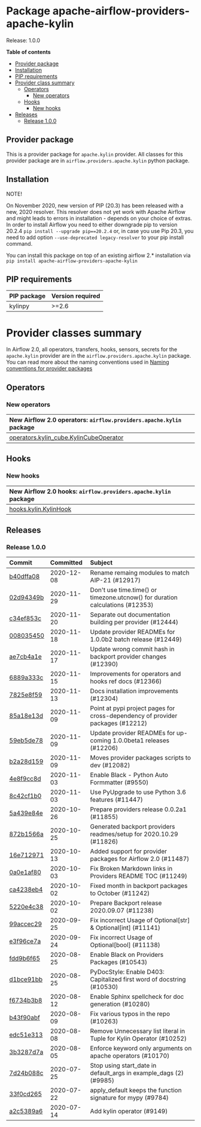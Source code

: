 <!--
 Licensed to the Apache Software Foundation (ASF) under one
 or more contributor license agreements.  See the NOTICE file
 distributed with this work for additional information
 regarding copyright ownership.  The ASF licenses this file
 to you under the Apache License, Version 2.0 (the
 "License"); you may not use this file except in compliance
 with the License.  You may obtain a copy of the License at

   http://www.apache.org/licenses/LICENSE-2.0

 Unless required by applicable law or agreed to in writing,
 software distributed under the License is distributed on an
 "AS IS" BASIS, WITHOUT WARRANTIES OR CONDITIONS OF ANY
 KIND, either express or implied.  See the License for the
 specific language governing permissions and limitations
 under the License.
 -->


# Package apache-airflow-providers-apache-kylin

Release: 1.0.0

**Table of contents**

- [Provider package](#provider-package)
- [Installation](#installation)
- [PIP requirements](#pip-requirements)
- [Provider class summary](#provider-classes-summary)
    - [Operators](#operators)
        - [New operators](#new-operators)
    - [Hooks](#hooks)
        - [New hooks](#new-hooks)
- [Releases](#releases)
    - [Release 1.0.0](#release-100)

## Provider package

This is a provider package for `apache.kylin` provider. All classes for this provider package
are in `airflow.providers.apache.kylin` python package.



## Installation

NOTE!

On November 2020, new version of PIP (20.3) has been released with a new, 2020 resolver. This resolver
does not yet work with Apache Airflow and might leads to errors in installation - depends on your choice
of extras. In order to install Airflow you need to either downgrade pip to version 20.2.4
`pip install --upgrade pip==20.2.4` or, in case you use Pip 20.3, you need to add option
`--use-deprecated legacy-resolver` to your pip install command.

You can install this package on top of an existing airflow 2.* installation via
`pip install apache-airflow-providers-apache-kylin`

## PIP requirements

| PIP package   | Version required   |
|:--------------|:-------------------|
| kylinpy       | &gt;=2.6              |

# Provider classes summary

In Airflow 2.0, all operators, transfers, hooks, sensors, secrets for the `apache.kylin` provider
are in the `airflow.providers.apache.kylin` package. You can read more about the naming conventions used
in [Naming conventions for provider packages](https://github.com/apache/airflow/blob/master/CONTRIBUTING.rst#naming-conventions-for-provider-packages)


## Operators


### New operators

| New Airflow 2.0 operators: `airflow.providers.apache.kylin` package                                                                            |
|:-----------------------------------------------------------------------------------------------------------------------------------------------|
| [operators.kylin_cube.KylinCubeOperator](https://github.com/apache/airflow/blob/master/airflow/providers/apache/kylin/operators/kylin_cube.py) |



## Hooks


### New hooks

| New Airflow 2.0 hooks: `airflow.providers.apache.kylin` package                                                      |
|:---------------------------------------------------------------------------------------------------------------------|
| [hooks.kylin.KylinHook](https://github.com/apache/airflow/blob/master/airflow/providers/apache/kylin/hooks/kylin.py) |




## Releases

### Release 1.0.0

| Commit                                                                                         | Committed   | Subject                                                                        |
|:-----------------------------------------------------------------------------------------------|:------------|:-------------------------------------------------------------------------------|
| [b40dffa08](https://github.com/apache/airflow/commit/b40dffa08547b610162f8cacfa75847f3c4ca364) | 2020-12-08  | Rename remaing modules to match AIP-21 (#12917)                                |
| [02d94349b](https://github.com/apache/airflow/commit/02d94349be3d201ce9d37d7358573c937fd010df) | 2020-11-29  | Don&#39;t use time.time() or timezone.utcnow() for duration calculations (#12353)  |
| [c34ef853c](https://github.com/apache/airflow/commit/c34ef853c890e08f5468183c03dc8f3f3ce84af2) | 2020-11-20  | Separate out documentation building per provider  (#12444)                     |
| [008035450](https://github.com/apache/airflow/commit/00803545023b096b8db4fbd6eb473843096d7ce4) | 2020-11-18  | Update provider READMEs for 1.0.0b2 batch release (#12449)                     |
| [ae7cb4a1e](https://github.com/apache/airflow/commit/ae7cb4a1e2a96351f1976cf5832615e24863e05d) | 2020-11-17  | Update wrong commit hash in backport provider changes (#12390)                 |
| [6889a333c](https://github.com/apache/airflow/commit/6889a333cff001727eb0a66e375544a28c9a5f03) | 2020-11-15  | Improvements for operators and hooks ref docs (#12366)                         |
| [7825e8f59](https://github.com/apache/airflow/commit/7825e8f59034645ab3247229be83a3aa90baece1) | 2020-11-13  | Docs installation improvements (#12304)                                        |
| [85a18e13d](https://github.com/apache/airflow/commit/85a18e13d9dec84275283ff69e34704b60d54a75) | 2020-11-09  | Point at pypi project pages for cross-dependency of provider packages (#12212) |
| [59eb5de78](https://github.com/apache/airflow/commit/59eb5de78c70ee9c7ae6e4cba5c7a2babb8103ca) | 2020-11-09  | Update provider READMEs for up-coming 1.0.0beta1 releases (#12206)             |
| [b2a28d159](https://github.com/apache/airflow/commit/b2a28d1590410630d66966aa1f2b2a049a8c3b32) | 2020-11-09  | Moves provider packages scripts to dev (#12082)                                |
| [4e8f9cc8d](https://github.com/apache/airflow/commit/4e8f9cc8d02b29c325b8a5a76b4837671bdf5f68) | 2020-11-03  | Enable Black - Python Auto Formmatter (#9550)                                  |
| [8c42cf1b0](https://github.com/apache/airflow/commit/8c42cf1b00c90f0d7f11b8a3a455381de8e003c5) | 2020-11-03  | Use PyUpgrade to use Python 3.6 features (#11447)                              |
| [5a439e84e](https://github.com/apache/airflow/commit/5a439e84eb6c0544dc6c3d6a9f4ceeb2172cd5d0) | 2020-10-26  | Prepare providers release 0.0.2a1 (#11855)                                     |
| [872b1566a](https://github.com/apache/airflow/commit/872b1566a11cb73297e657ff325161721b296574) | 2020-10-25  | Generated backport providers readmes/setup for 2020.10.29 (#11826)             |
| [16e712971](https://github.com/apache/airflow/commit/16e7129719f1c0940aef2a93bed81368e997a746) | 2020-10-13  | Added support for provider packages for Airflow 2.0 (#11487)                   |
| [0a0e1af80](https://github.com/apache/airflow/commit/0a0e1af80038ef89974c3c8444461fe867945daa) | 2020-10-03  | Fix Broken Markdown links in Providers README TOC (#11249)                     |
| [ca4238eb4](https://github.com/apache/airflow/commit/ca4238eb4d9a2aef70eb641343f59ee706d27d13) | 2020-10-02  | Fixed month in backport packages to October (#11242)                           |
| [5220e4c38](https://github.com/apache/airflow/commit/5220e4c3848a2d2c81c266ef939709df9ce581c5) | 2020-10-02  | Prepare Backport release 2020.09.07 (#11238)                                   |
| [99accec29](https://github.com/apache/airflow/commit/99accec29d71b0a57fd4e90151b9d4d10321be07) | 2020-09-25  | Fix incorrect Usage of Optional[str] &amp; Optional[int] (#11141)                  |
| [e3f96ce7a](https://github.com/apache/airflow/commit/e3f96ce7a8ac098aeef5e9930e6de6c428274d57) | 2020-09-24  | Fix incorrect Usage of Optional[bool] (#11138)                                 |
| [fdd9b6f65](https://github.com/apache/airflow/commit/fdd9b6f65b608c516b8a062b058972d9a45ec9e3) | 2020-08-25  | Enable Black on Providers Packages (#10543)                                    |
| [d1bce91bb](https://github.com/apache/airflow/commit/d1bce91bb21d5a468fa6a0207156c28fe1ca6513) | 2020-08-25  | PyDocStyle: Enable D403: Capitalized first word of docstring (#10530)          |
| [f6734b3b8](https://github.com/apache/airflow/commit/f6734b3b850d33d3712763f93c114e80f5af9ffb) | 2020-08-12  | Enable Sphinx spellcheck for doc generation (#10280)                           |
| [b43f90abf](https://github.com/apache/airflow/commit/b43f90abf4c7219d5d59cccb0514256bd3f2fdc7) | 2020-08-09  | Fix various typos in the repo (#10263)                                         |
| [edc51e313](https://github.com/apache/airflow/commit/edc51e313b50359e0258cce5f7f7283f69342fb9) | 2020-08-08  | Remove Unnecessary list literal in Tuple for Kylin Operator (#10252)           |
| [3b3287d7a](https://github.com/apache/airflow/commit/3b3287d7acc76430f12b758d52cec61c7f74e726) | 2020-08-05  | Enforce keyword only arguments on apache operators (#10170)                    |
| [7d24b088c](https://github.com/apache/airflow/commit/7d24b088cd736cfa18f9214e4c9d6ce2d5865f3d) | 2020-07-25  | Stop using start_date in default_args in example_dags (2) (#9985)              |
| [33f0cd265](https://github.com/apache/airflow/commit/33f0cd2657b2e77ea3477e0c93f13f1474be628e) | 2020-07-22  | apply_default keeps the function signature for mypy (#9784)                    |
| [a2c5389a6](https://github.com/apache/airflow/commit/a2c5389a60f68482a60eb40c67b1542d827c187e) | 2020-07-14  | Add kylin operator (#9149)                                                     |
